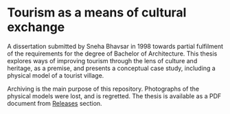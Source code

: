 # Tourism as a means of cultural exchange

A dissertation submitted by Sneha Bhavsar in 1998 towards partial fulfilment of the requirements for the degree of Bachelor of Architecture. This thesis explores ways of improving tourism through the lens of culture and heritage, as a premise, and presents a conceptual case study, including a physical model of a tourist village.

Archiving is the main purpose of this repository. Photographs of the physical models were lost, and is regretted. The thesis is available as a PDF document from [Releases][r] section.

[r]: https://github.com/ckunte/tch/releases
